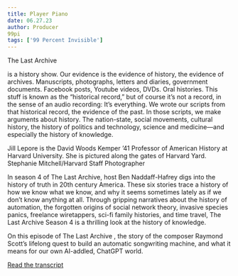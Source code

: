 ```yaml
---
title: Player Piano
date: 06.27.23
author: Producer
99pi
tags: ['99 Percent Invisible']
---
```


The Last Archive
 
is a history show. Our evidence is the evidence of history, the evidence of archives. Manuscripts, photographs, letters and diaries, government documents. Facebook posts, Youtube videos, DVDs. Oral histories. This stuff is known as the “historical record,” but of course it’s not a record, in the sense of an audio recording: It’s everything. We wrote our scripts from that historical record, the evidence of the past. In those scripts, we make arguments about history. The nation-state, social movements, cultural history, the history of politics and technology, science and medicine—and especially the history of knowledge.


Jill Lepore is the David Woods Kemper ’41 Professor of American History at Harvard University. She is pictured along the gates of Harvard Yard. Stephanie Mitchell/Harvard Staff Photographer


In season 4 of 
The Last Archive,
 host Ben Naddaff-Hafrey digs into the history of truth in 20th century America. These six stories trace a history of how we know what we know, and why it seems sometimes lately as if we don’t know anything at all. Through gripping narratives about the history of automation, the forgotten origins of social network theory, invasive species panics, freelance wiretappers, sci-fi family histories, and time travel, The Last Archive Season 4 is a thrilling look at the history of knowledge.


On this episode of 
The Last Archive
, the story of the composer Raymond Scott’s lifelong quest to build an automatic songwriting machine, and what it means for our own AI-addled, ChatGPT world.

[Read the transcript](./Player_Piano_transcript.md)